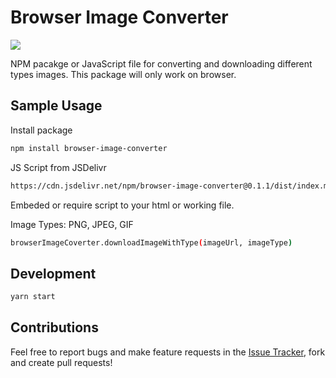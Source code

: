 # Browser Image Converter

[![](https://data.jsdelivr.com/v1/package/npm/browser-image-converter/badge)](https://www.jsdelivr.com/package/npm/browser-image-converter)

NPM pacakge or JavaScript file for converting and downloading different types images. This package will only work on browser.

## Sample Usage

Install package

```sh
npm install browser-image-converter
```

JS Script from JSDelivr

```sh
https://cdn.jsdelivr.net/npm/browser-image-converter@0.1.1/dist/index.min.js
```

Embeded or require script to your html or working file.

Image Types: PNG, JPEG, GIF

```sh
browserImageCoverter.downloadImageWithType(imageUrl, imageType)
```

## Development

```sh
yarn start
```

## Contributions

Feel free to report bugs and make feature requests in the [Issue Tracker](https://github.com/dalenguyen/browser-image-converter/issues), fork and create pull requests!
